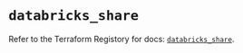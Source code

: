 # `databricks_share`

Refer to the Terraform Registory for docs: [`databricks_share`](https://registry.terraform.io/providers/databricks/databricks/1.31.0/docs/resources/share).
